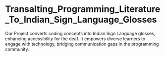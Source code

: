 # Transalting_Programming_Literature_To_Indian_Sign_Language_Glosses
Our Project converts coding concepts into Indian Sign Language glosses, enhancing accessibility for the deaf. It empowers diverse learners to engage with technology, bridging communication gaps in the programming community.
